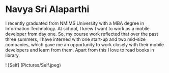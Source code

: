 # Navya Sri Alaparthi

I recently graduated from NMIMS University with a MBA degree in Information Technology. At school, I knew I want to work as a mobile developer from day one. So, my course work reflected that over the past three summers, I have interned with one start-up and two mid-size companies, which gave me an opportunity to work closely with their mobile developers and learn from them. Apart from this I love to read books in library.

! [Self] (Pictures/Self.jpeg)

